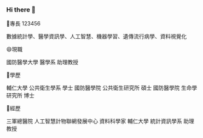 ### Hi there 👋
🔭專長  123456

數據統計學、醫學資訊學、人工智慧、機器學習、遺傳流行病學、資料視覺化


😄現職

國防醫學大學 醫學系 助理教授   

👯學歷

輔仁大學 公共衛生學系 學士
國防醫學院 公共衛生研究所 碩士
國防醫學院 生命學研究所 博士


🌱經歷

三軍總醫院 人工智慧計物聯網發展中心 資料科學家
輔仁大學 統計資訊學系 助理教授 

<!--
**oo800217/oo800217** is a ✨ _special_ ✨ repository because its `README.md` (this file) appears on your GitHub profile.

Here are some ideas to get you started:

- 🔭 I’m currently working on ...
- 🌱 I’m currently learning ...
- 👯 I’m looking to collaborate on ...
- 🤔 I’m looking for help with ...
- 💬 Ask me about ...
- 📫 How to reach me: ...
- 😄 Pronouns: ...
- ⚡ Fun fact: ...
-->
